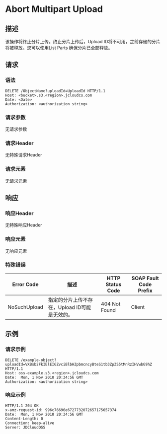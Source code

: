 # Abort Multipart Upload

## 描述
该操作将终止分片上传。终止分片上传后，Upload ID将不可用，之前存储的分片将被释放。您可以使用List Parts 确保分片已全部释放。

## 请求
### 语法
```
DELETE /ObjectName?uploadId=UploadId HTTP/1.1
Host: <bucket>.s3.<region>.jcloudcs.com 
Date: <Date>
Authorization: <authorization string>
```

### 请求参数
无请求参数
### 请求Header
无特殊请求Header
### 请求元素
无请求元素

## 响应
### 响应Header
无特殊响应Header
### 响应元素
无响应元素
### 特殊错误

Error Code|描述|HTTP Status Code|SOAP Fault Code Prefix
---|---|---|---
NoSuchUpload|指定的分片上传不存在，Upload ID可能是无效的。|404 Not Found|Client

## 示例
### 请求示例
```
DELETE /example-object?uploadId=VXBsb2FkIElEIGZvciBlbHZpbmcncyBteS1tb3ZpZS5tMnRzIHVwbG9hZ HTTP/1.1
Host: oss-example.s3.<region>.jcloudcs.com 
Date:  Mon, 1 Nov 2010 20:34:56 GMT
Authorization: <authorization string>
```
### 响应示例
```
HTTP/1.1 204 OK
x-amz-request-id: 996c76696e6727732072657175657374
Date:  Mon, 1 Nov 2010 20:34:56 GMT
Content-Length: 0
Connection: keep-alive
Server: JDCloudOSS
```
